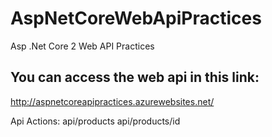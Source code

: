 # AspNetCoreWebApiPractices
Asp .Net Core 2 Web API Practices


## You can access the web api in this link:

http://aspnetcoreapipractices.azurewebsites.net/

Api Actions:
api/products
api/products/id
